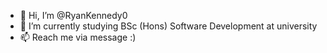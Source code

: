 - 👋 Hi, I’m @RyanKennedy0
- 🌱 I’m currently studying BSc (Hons) Software Development at university
- 📫 Reach me via message :)
